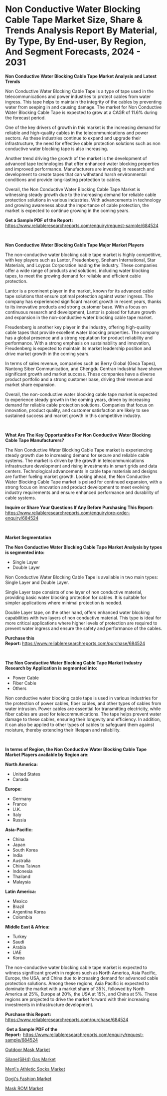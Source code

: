 <p><h1>Non Conductive Water Blocking Cable Tape Market Size, Share & Trends Analysis Report By Material, By Type, By End-user, By Region, And Segment Forecasts, 2024 - 2031</h1></p><p><strong>Non Conductive Water Blocking Cable Tape Market Analysis and Latest Trends</strong></p>
<p><p>Non Conductive Water Blocking Cable Tape is a type of tape used in the telecommunications and power industries to protect cables from water ingress. This tape helps to maintain the integrity of the cables by preventing water from seeping in and causing damage. The market for Non Conductive Water Blocking Cable Tape is expected to grow at a CAGR of 11.6% during the forecast period.</p><p>One of the key drivers of growth in this market is the increasing demand for reliable and high-quality cables in the telecommunications and power sectors. As these industries continue to expand and upgrade their infrastructure, the need for effective cable protection solutions such as non conductive water blocking tape is also increasing.</p><p>Another trend driving the growth of the market is the development of advanced tape technologies that offer enhanced water blocking properties and improved performance. Manufacturers are investing in research and development to create tapes that can withstand harsh environmental conditions and provide long-lasting protection to cables.</p><p>Overall, the Non Conductive Water Blocking Cable Tape Market is witnessing steady growth due to the increasing demand for reliable cable protection solutions in various industries. With advancements in technology and growing awareness about the importance of cable protection, the market is expected to continue growing in the coming years.</p></p>
<p><strong>Get a Sample PDF of the Report:&nbsp;</strong> <a href="https://www.reliableresearchreports.com/enquiry/request-sample/684524">https://www.reliableresearchreports.com/enquiry/request-sample/684524</a></p>
<p>&nbsp;</p>
<p><strong>Non Conductive Water Blocking Cable Tape Major Market Players</strong></p>
<p><p>The non-conductive water blocking cable tape market is highly competitive, with key players such as Lantor, Freudenberg, Sneham International, Star Materials, and Loypos Corporation leading the industry. These companies offer a wide range of products and solutions, including water blocking tapes, to meet the growing demand for reliable and efficient cable protection.</p><p>Lantor is a prominent player in the market, known for its advanced cable tape solutions that ensure optimal protection against water ingress. The company has experienced significant market growth in recent years, thanks to its innovative products and strong customer base. With a focus on continuous research and development, Lantor is poised for future growth and expansion in the non-conductive water blocking cable tape market.</p><p>Freudenberg is another key player in the industry, offering high-quality cable tapes that provide excellent water blocking properties. The company has a global presence and a strong reputation for product reliability and performance. With a strong emphasis on sustainability and innovation, Freudenberg is expected to maintain its market leadership position and drive market growth in the coming years.</p><p>In terms of sales revenue, companies such as Berry Global (Geca Tapes), Nantong Siber Communication, and Chengdu Centran Industrial have shown significant growth and market success. These companies have a diverse product portfolio and a strong customer base, driving their revenue and market share expansion.</p><p>Overall, the non-conductive water blocking cable tape market is expected to experience steady growth in the coming years, driven by increasing demand for reliable cable protection solutions. Companies that focus on innovation, product quality, and customer satisfaction are likely to see sustained success and market growth in this competitive industry.</p></p>
<p>&nbsp;</p>
<p><strong>What Are The Key Opportunities For Non Conductive Water Blocking Cable Tape Manufacturers?</strong></p>
<p><p>The Non Conductive Water Blocking Cable Tape market is experiencing steady growth due to increasing demand for secure and reliable cable systems. The market is driven by the growth in telecommunications infrastructure development and rising investments in smart grids and data centers. Technological advancements in cable tape materials and designs are further fueling market growth. Looking ahead, the Non Conductive Water Blocking Cable Tape market is poised for continued expansion, with a strong focus on innovation and product development to meet evolving industry requirements and ensure enhanced performance and durability of cable systems.</p></p>
<p><strong>Inquire or Share Your Questions If Any Before Purchasing This Report:</strong> <a href="https://www.reliableresearchreports.com/enquiry/pre-order-enquiry/684524">https://www.reliableresearchreports.com/enquiry/pre-order-enquiry/684524</a></p>
<p>&nbsp;</p>
<p><strong>Market Segmentation</strong></p>
<p><strong>The Non Conductive Water Blocking Cable Tape Market Analysis by types is segmented into:</strong></p>
<p><ul><li>Single Layer</li><li>Double Layer</li></ul></p>
<p><p>Non Conductive Water Blocking Cable Tape is available in two main types: Single Layer and Double Layer. </p><p>Single Layer tape consists of one layer of non conductive material, providing basic water blocking protection for cables. It is suitable for simpler applications where minimal protection is needed.</p><p>Double Layer tape, on the other hand, offers enhanced water blocking capabilities with two layers of non conductive material. This type is ideal for more critical applications where higher levels of protection are required to prevent water ingress and ensure the safety and performance of the cables.</p></p>
<p><strong>Purchase this Report:&nbsp;</strong><a href="https://www.reliableresearchreports.com/purchase/684524">https://www.reliableresearchreports.com/purchase/684524</a></p>
<p>&nbsp;</p>
<p><strong>The Non Conductive Water Blocking Cable Tape Market Industry Research by Application is segmented into:</strong></p>
<p><ul><li>Power Cable</li><li>Fiber Cable</li><li>Others</li></ul></p>
<p><p>Non conductive water blocking cable tape is used in various industries for the protection of power cables, fiber cables, and other types of cables from water intrusion. Power cables are essential for transmitting electricity, while fiber cables are used for telecommunications. The tape helps prevent water damage to these cables, ensuring their longevity and efficiency. In addition, it can also be applied to other types of cables to safeguard them against moisture, thereby extending their lifespan and reliability.</p></p>
<p>&nbsp;</p>
<p><strong>In terms of Region, the Non Conductive Water Blocking Cable Tape Market Players available by Region are:</strong></p>
<p>
    <p> <strong> North America: </strong>
        <ul>
            <li>United States</li>
            <li>Canada</li>
        </ul>
        </p> 
    <p> <strong> Europe: </strong>
        <ul>
            <li>Germany</li>
            <li>France</li>
            <li>U.K.</li>
            <li>Italy</li>
            <li>Russia</li>
        </ul>
        </p> 
    <p> <strong> Asia-Pacific: </strong>
        <ul>
            <li>China</li>
            <li>Japan</li>
            <li>South Korea</li>
            <li>India</li>
            <li>Australia</li>
            <li>China Taiwan</li>
            <li>Indonesia</li>
            <li>Thailand</li>
            <li>Malaysia</li>
        </ul>
        </p> 
    <p> <strong> Latin America: </strong>
        <ul>
            <li>Mexico</li>
            <li>Brazil</li>
            <li>Argentina Korea</li>
            <li>Colombia</li>
        </ul>
        </p> 
    <p> <strong> Middle East & Africa: </strong>
        <ul>
            <li>Turkey</li>
            <li>Saudi</li>
            <li>Arabia</li>
            <li>UAE</li>
            <li>Korea</li>
        </ul>
    </p>
    </p>
<p><p>The non-conductive water blocking cable tape market is expected to witness significant growth in regions such as North America, Asia Pacific, Europe, the USA, and China due to increasing demand for advanced cable protection solutions. Among these regions, Asia Pacific is expected to dominate the market with a market share of 35%, followed by North America at 25%, Europe at 20%, the USA at 15%, and China at 5%. These regions are projected to drive the market forward with their increasing investments in infrastructure development.</p></p>
<p><strong>Purchase this Report: </strong><a href="https://www.reliableresearchreports.com/purchase/684524">https://www.reliableresearchreports.com/purchase/684524</a></p>
<p>&nbsp;<strong>Get a Sample PDF of the Report:&nbsp;&nbsp;</strong><a href="https://www.reliableresearchreports.com/enquiry/request-sample/684524">https://www.reliableresearchreports.com/enquiry/request-sample/684524</a></p>
<p><strong></strong></p>
<p><p><a href="https://view.publitas.com/reportprime-1/outdoor-mask-market-analysis-examines-its-scope-on-growth-opportunities-and-forecasted-trends-spanning-from-2024-to-2031/">Outdoor Mask Market</a></p><p><a href="https://frill-swim-3cd.notion.site/Silane-SiH4-Gas-Market-Size-Global-Industry-Overview-Market-Segmentation-and-Forecast-2024-to-20-bdef77d220c6491497d5e79a1d047ac3">Silane(SiH4) Gas Market</a></p><p><a href="https://gentle-editor-9db.notion.site/Men-s-Athletic-Socks-Market-Size-and-Examines-its-Market-Scope-with-a-Primary-Focus-on-Growth-Opp-be3ac662a7824b0e8834be85345e3ed8">Men\'s Athletic Socks Market</a></p><p><a href="https://cautious-neon-760.notion.site/Dog-s-Fashion-Market-Dynamics-2024-2031-Also-about-Its-Market-Trends-Projections-and-Opportuniti-2aa9cbcfe1a74d8ab9e26af623b5cfa2">Dog\'s Fashion Market</a></p><p><a href="https://view.publitas.com/reportprime-1/mask-rom-market-share-market-new-trends-analysis-report-by-type-by-application-by-end-use-by-region-and-segment-forecasts-2024-2031/">Mask ROM Market</a></p></p>